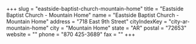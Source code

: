 +++
slug = "eastside-baptist-church-mountain-home"
title = "Eastside Baptist Church - Mountain Home"
name = "Eastside Baptist Church - Mountain Home"
address = "718 East 9th Street"
cityIndexKey = "city-ar-mountain-home"
city = "Mountain Home"
state = "AR"
postal = "72653"
website = ""
phone = "870 425-3689"
fax = ""
+++
